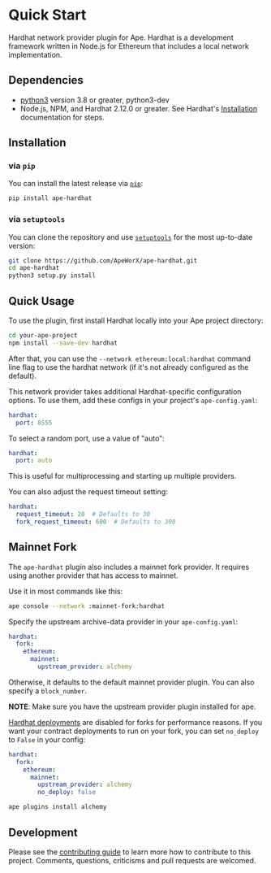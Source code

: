 # Quick Start

Hardhat network provider plugin for Ape. Hardhat is a development framework written in Node.js for Ethereum that includes a local network implementation.

## Dependencies

* [python3](https://www.python.org/downloads) version 3.8 or greater, python3-dev
* Node.js, NPM, and Hardhat 2.12.0 or greater. See Hardhat's [Installation](https://hardhat.org/getting-started/#installation>) documentation for steps.

## Installation

### via ``pip``

You can install the latest release via [`pip`](https://pypi.org/project/pip/):

```bash
pip install ape-hardhat
```

### via ``setuptools``

You can clone the repository and use [`setuptools`](https://github.com/pypa/setuptools) for the most up-to-date version:

```bash
git clone https://github.com/ApeWorX/ape-hardhat.git
cd ape-hardhat
python3 setup.py install
```

## Quick Usage

To use the plugin, first install Hardhat locally into your Ape project directory:

```bash
cd your-ape-project
npm install --save-dev hardhat
```

After that, you can use the ``--network ethereum:local:hardhat`` command line flag to use the hardhat network (if it's not already configured as the default).

This network provider takes additional Hardhat-specific configuration options. To use them, add these configs in your project's ``ape-config.yaml``:

```yaml
hardhat:
  port: 8555
```

To select a random port, use a value of "auto":

```yaml
hardhat:
  port: auto
```

This is useful for multiprocessing and starting up multiple providers.

You can also adjust the request timeout setting:

```yaml
hardhat:
  request_timeout: 20  # Defaults to 30
  fork_request_timeout: 600  # Defaults to 300
```

## Mainnet Fork

The ``ape-hardhat`` plugin also includes a mainnet fork provider. It requires using another provider that has access to mainnet.

Use it in most commands like this:

```bash
ape console --network :mainnet-fork:hardhat
```

Specify the upstream archive-data provider in your ``ape-config.yaml``:

```yaml
hardhat:
  fork:
    ethereum:
      mainnet:
        upstream_provider: alchemy
```

Otherwise, it defaults to the default mainnet provider plugin. You can also specify a ``block_number``.

**NOTE**: Make sure you have the upstream provider plugin installed for ape.

[Hardhat deployments](https://github.com/wighawag/hardhat-deploy#deploy-scripts-tags-and-dependencies) are disabled for forks for performance reasons. If you want your contract deployments to run on your fork, you can set ``no_deploy`` to ``False`` in your config:

```yaml
hardhat:
  fork:
    ethereum:
      mainnet:
        upstream_provider: alchemy
        no_deploy: false
```

```bash
ape plugins install alchemy
```

## Development

Please see the [contributing guide](CONTRIBUTING.md) to learn more how to contribute to this project.
Comments, questions, criticisms and pull requests are welcomed.
